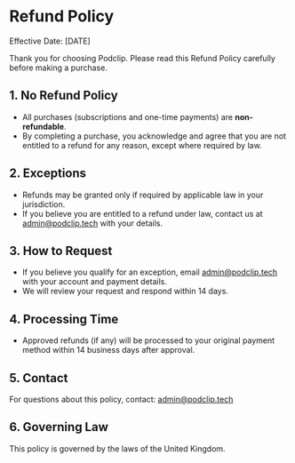 # Refund Policy

Effective Date: [DATE]

Thank you for choosing Podclip. Please read this Refund Policy carefully before making a purchase.

## 1. No Refund Policy
- All purchases (subscriptions and one-time payments) are **non-refundable**.
- By completing a purchase, you acknowledge and agree that you are not entitled to a refund for any reason, except where required by law.

## 2. Exceptions
- Refunds may be granted only if required by applicable law in your jurisdiction.
- If you believe you are entitled to a refund under law, contact us at admin@podclip.tech with your details.

## 3. How to Request
- If you believe you qualify for an exception, email admin@podclip.tech with your account and payment details.
- We will review your request and respond within 14 days.

## 4. Processing Time
- Approved refunds (if any) will be processed to your original payment method within 14 business days after approval.

## 5. Contact
For questions about this policy, contact: admin@podclip.tech

## 6. Governing Law
This policy is governed by the laws of the United Kingdom. 